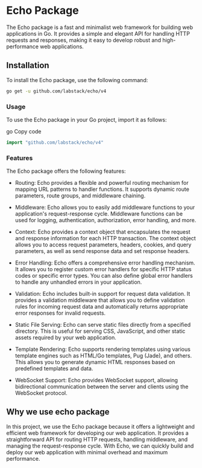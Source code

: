 # Echo Package

The Echo package is a fast and minimalist web framework for building web applications in Go. It provides a simple and elegant API for handling HTTP requests and responses, making it easy to develop robust and high-performance web applications.

## Installation

To install the Echo package, use the following command:

```bash
go get -u github.com/labstack/echo/v4
```

### Usage

To use the Echo package in your Go project, import it as follows:

go
Copy code

```go
import "github.com/labstack/echo/v4"
```

### Features

The Echo package offers the following features:

* Routing: Echo provides a flexible and powerful routing mechanism for mapping URL patterns to handler functions. It supports dynamic route parameters, route groups, and middleware chaining.

* Middleware: Echo allows you to easily add middleware functions to your application's request-response cycle. Middleware functions can be used for logging, authentication, authorization, error handling, and more.

* Context: Echo provides a context object that encapsulates the request and response information for each HTTP transaction. The context object allows you to access request parameters, headers, cookies, and query parameters, as well as send response data and set response headers.

* Error Handling: Echo offers a comprehensive error handling mechanism. It allows you to register custom error handlers for specific HTTP status codes or specific error types. You can also define global error handlers to handle any unhandled errors in your application.

* Validation: Echo includes built-in support for request data validation. It provides a validation middleware that allows you to define validation rules for incoming request data and automatically returns appropriate error responses for invalid requests.

* Static File Serving: Echo can serve static files directly from a specified directory. This is useful for serving CSS, JavaScript, and other static assets required by your web application.

* Template Rendering: Echo supports rendering templates using various template engines such as HTML/Go templates, Pug (Jade), and others. This allows you to generate dynamic HTML responses based on predefined templates and data.

* WebSocket Support: Echo provides WebSocket support, allowing bidirectional communication between the server and clients using the WebSocket protocol.

## Why we use echo package

In this project, we use the Echo package because it offers a lightweight and efficient web framework for developing our web application. It provides a straightforward API for routing HTTP requests, handling middleware, and managing the request-response cycle. With Echo, we can quickly build and deploy our web application with minimal overhead and maximum performance.
